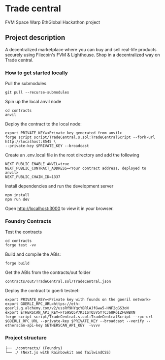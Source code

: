 # Trade central

FVM Space Warp EthGlobal Hackathon project

## Project description

A decentralized marketplace where you can buy and sell real-life products securely using Filecoin's FVM & Lighthouse. Shop in a decentralized way on Trade central.

### How to get started locally

Pull the submodules

```console
git pull --recurse-submodules
```

Spin up the local anvil node

```console
cd contracts
anvil
```

Deploy the contract to the local node:

```console
export PRIVATE_KEY=<Private key generated from anvil>
forge script script/TradeCentral.s.sol:TradeCentralScript --fork-url http://localhost:8545 \
--private-key $PRIVATE_KEY --broadcast
```

Create an .env.local file in the root directory and add the following

```console
NEXT_PUBLIC_ENABLE_ANVIL=true
NEXT_PUBLIC_CONTRACT_ADDRESS=<Your contract address, deployed to anvil>
NEXT_PUBLIC_CHAIN_ID=1337
```

Install dependencies and run the development server

```console
npm install
npm run dev
```

Open <http://localhost:3000> to view it in your browser.

### Foundry Contracts

Test the contracts

```console
cd contracts
forge test -vv
```

Build and compile the ABIs:

```console
forge build
```

Get the ABIs from the contracts/out folder

```console
contracts/out/TradeCentral.sol/TradeCentral.json
```

Deploy the contract to goerli testnet:

```console
export PRIVATE_KEY=<Private key with founds on the goeril network>
export GOERLI_RPC_URL=https://eth-goerli.g.alchemy.com/v2/ussRf9HYqcYBRlAJfGww5-HNF2gGS3oN
export ETHERSCAN_API_KEY=FTS9SQ5P7K31STQ5V5YTCJ68R6IZFGWBXN
forge script script/TradeCentral.s.sol:TradeCentralScript --rpc-url $GOERLI_RPC_URL --private-key $PRIVATE_KEY --broadcast --verify --etherscan-api-key $ETHERSCAN_API_KEY  -vvvv
```

### Project structure
  
```console
├── ./contracts/ (Foundry)
└── ./ (Next.js with Rainbowkit and TailwindCSS)
